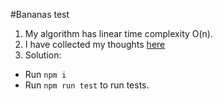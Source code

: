 #Bananas test

1. My algorithm has linear time complexity O(n).
2. I have collected my thoughts [here](https://docs.google.com/spreadsheets/d/1xWHA4CFCcy89TvvW178IjZbzn2UcSEODiUpsuhHI-Rw/edit?usp=sharing)
3.  Solution:
- Run `npm i`
- Run `npm run test` to run tests.
